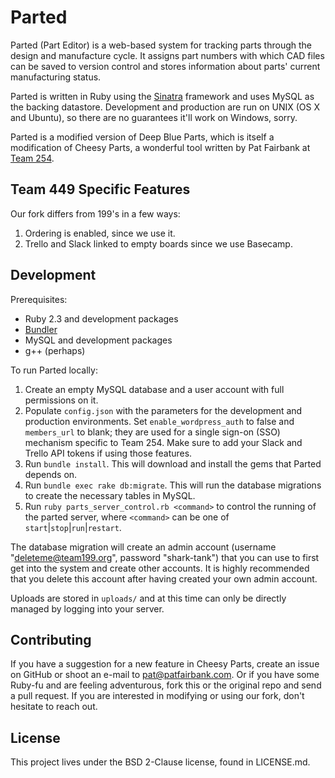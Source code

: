 Parted
============

Parted (Part Editor) is a web-based system for tracking parts through the design and manufacture cycle. It assigns
part numbers with which CAD files can be saved to version control and stores information about parts'
current manufacturing status.

Parted is written in Ruby using the [Sinatra](http://sinatrarb.com) framework and uses MySQL as the
backing datastore. Development and production are run on UNIX (OS X and Ubuntu), so there are no guarantees
it'll work on Windows, sorry.

Parted is a modified version of Deep Blue Parts, which is itself a modification of Cheesy Parts, a wonderful tool written by Pat Fairbank at [Team 254](https://github.com/Team254).

## Team 449 Specific Features

Our fork differs from 199's in a few ways:

1. Ordering is enabled, since we use it.
1. Trello and Slack linked to empty boards since we use Basecamp.

## Development

Prerequisites:

* Ruby 2.3 and development packages
* [Bundler](http://gembundler.com)
* MySQL and development packages
* g++ (perhaps)

To run Parted locally:

1. Create an empty MySQL database and a user account with full permissions on it.
1. Populate `config.json` with the parameters for the development and production environments. Set
`enable_wordpress_auth` to false and `members_url` to blank; they are used for a single sign-on (SSO)
mechanism specific to Team 254. Make sure to add your Slack and Trello API tokens if using those features.
1. Run `bundle install`. This will download and install the gems that Parted depends on.
1. Run `bundle exec rake db:migrate`. This will run the database migrations to create the necessary tables in
MySQL.
1. Run `ruby parts_server_control.rb <command>` to control the running of the parted server, where
`<command>` can be one of `start`|`stop`|`run`|`restart`.

The database migration will create an admin account (username "deleteme@team199.org", password "shark-tank")
that you can use to first get into the system and create other accounts. It is highly recommended that you
delete this account after having created your own admin account.

Uploads are stored in `uploads/` and at this time can only be directly managed by logging into your server.

## Contributing

If you have a suggestion for a new feature in Cheesy Parts, create an issue on GitHub or shoot an e-mail to
[pat@patfairbank.com](mailto:pat@patfairbank.com). Or if you have some Ruby-fu and are feeling adventurous,
fork this or the original repo  and send a pull request. If you are interested in modifying or using our fork, don't hesitate to reach out.

## License

This project lives under the BSD 2-Clause license, found in LICENSE.md. 
